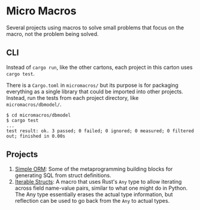 # Micro Macros

Several projects using macros to solve small problems that focus on the macro, not the problem being solved.

## CLI

Instead of `cargo run`, like the other cartons, each project in this carton uses `cargo test`.

There is a `Cargo.toml` in `micromacros/` but its purpose is for packaging everything as a single library that could be imported into other projects. Instead, run the tests from each project directory, like `micromacros/dbmodel/`.

```shell
$ cd micromacros/dbmodel
$ cargo test
...
test result: ok. 3 passed; 0 failed; 0 ignored; 0 measured; 0 filtered out; finished in 0.00s
```

## Projects

1. [Simple ORM](dbmodel/): Some of the metaprogramming building blocks for generating SQL from struct definitions.
2. [Iterable Structs](iterable/): A macro that uses Rust's `Any` type to allow iterating across field name-value pairs, similar to what one might do in Python. The Any type essentially erases the actual type information, but reflection can be used to go back from the `Any` to actual types.


